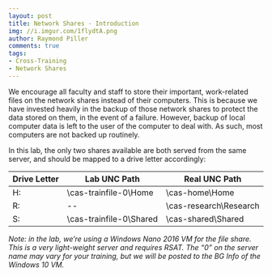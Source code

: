 ```yaml
---
layout: post
title: Network Shares - Introduction
img: //i.imgur.com/1flydtA.png
author: Raymond Piller
comments: true
tags:
- Cross-Training
- Network Shares
---
```

We encourage all faculty and staff to store their important, work-related files on the network shares instead of their computers.
This is because we have invested heavily in the backup of those network shares to protect the data stored on them, in the event of a failure.
However, backup of local computer data is left to the user of the computer to deal with.
As such, most computers are not backed up routinely.

In this lab, the only two shares available are both served from the same server, and should be mapped to a drive letter accordingly:

| Drive Letter | Lab UNC Path | Real UNC Path |
| --- | --- | --- |
| H: | \\cas-trainfile-0\Home | \\cas-home\Home |
| R: | -- | \\cas-research\Research |
| S: | \\cas-trainfile-0\Shared | \\cas-shared\Shared |

*Note: in the lab, we’re using a Windows Nano 2016 VM for the file share.*
*This is a very light-weight server and requires RSAT.*
*The “0” on the server name may vary for your training, but we will be posted to the BG Info of the Windows 10 VM.*